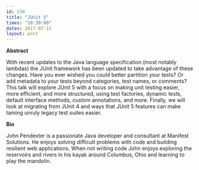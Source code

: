 ```yaml
---
id: 238
title: "JUnit 5"
times: "18:30:00"
dates: 2017-07-11
layout: post
---
```

 **Abstract**

With recent updates to the Java language specification (most notably lambdas) the JUnit framework has been updated to take advantage of these changes. Have you ever wished you could better partition your tests? Or add metadata to your tests beyond categories, test names, or comments? This talk will explore JUnit 5 with a focus on making unit testing easier, more efficient, and more structured, using test factories, dynamic tests, default interface methods, custom annotations, and more. Finally, we will look at migrating from JUnit 4 and ways that JUnit 5 features can make taming unruly legacy test suites easier.

**Bio**

John Pendexter is a passionate Java developer and consultant at Manifest Solutions. He enjoys solving difficult problems with code and building resilient web applications. When not writing code John enjoys exploring the reservoirs and rivers in his kayak around Columbus, Ohio and learning to play the mandolin.

